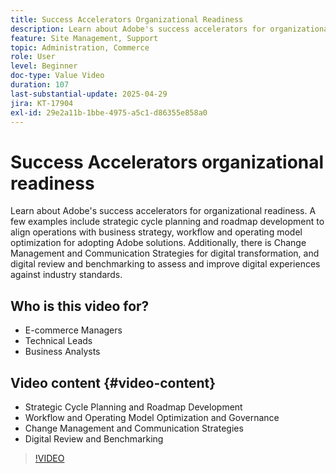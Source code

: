 ```yaml
---
title: Success Accelerators Organizational Readiness
description: Learn about Adobe's success accelerators for organizational readiness. Commerce Success Accelerator organization readiness helps with strategic planning, workflows, change management, and digital review.
feature: Site Management, Support
topic: Administration, Commerce
role: User
level: Beginner
doc-type: Value Video
duration: 107
last-substantial-update: 2025-04-29
jira: KT-17904
exl-id: 29e2a11b-1bbe-4975-a5c1-d86355e858a0
---
```

# Success Accelerators organizational readiness

Learn about Adobe's success accelerators for organizational readiness. A few examples include strategic cycle planning and roadmap development to align operations with business strategy, workflow and operating model optimization for adopting Adobe solutions. Additionally, there is Change Management and Communication Strategies for digital transformation, and digital review and benchmarking to assess and improve digital experiences against industry standards. 

## Who is this video for?

* E-commerce Managers
* Technical Leads
* Business Analysts

## Video content {#video-content}

* Strategic Cycle Planning and Roadmap Development
* Workflow and Operating Model Optimization and Governance
* Change Management and Communication Strategies
* Digital Review and Benchmarking

>[!VIDEO](https://video.tv.adobe.com/v/3457892/?learn=on&enablevpops)
